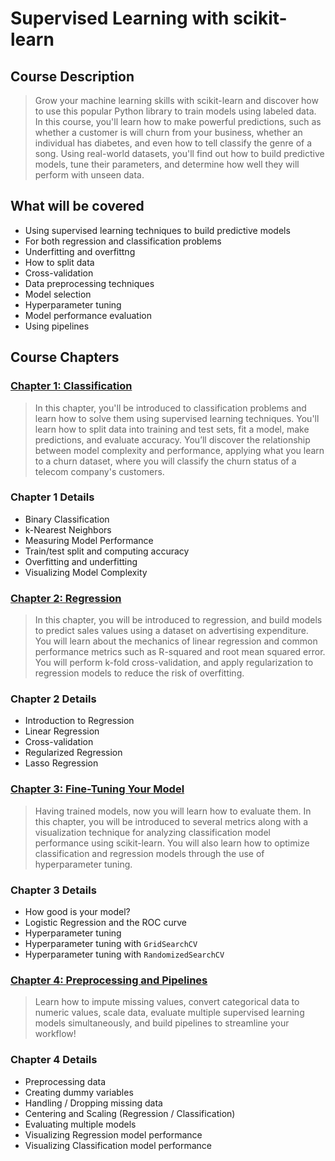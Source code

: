 # Supervised Learning with scikit-learn

## Course Description

> Grow your machine learning skills with scikit-learn and discover how to use this popular Python library to train models using labeled data. In this course, you'll learn how to make powerful predictions, such as whether a customer is will churn from your business, whether an individual has diabetes, and even how to tell classify the genre of a song. Using real-world datasets, you'll find out how to build predictive models, tune their parameters, and determine how well they will perform with unseen data.

## What will be covered

* Using supervised learning techniques to build predictive models
* For both regression and classification problems
* Underfitting and overfittng
* How to split data
* Cross-validation
* Data preprocessing techniques
* Model selection
* Hyperparameter tuning
* Model performance evaluation
* Using pipelines

## Course Chapters

### [Chapter 1: Classification](https://github.com/PavlosIsaris/Supervised-Learning-with-scikit-learn/tree/main/1_Classification)

> In this chapter, you'll be introduced to classification problems and learn how to solve them using supervised learning techniques. You'll learn how to split data into training and test sets, fit a model, make predictions, and evaluate accuracy. You’ll discover the relationship between model complexity and performance, applying what you learn to a churn dataset, where you will classify the churn status of a telecom company's customers.

### Chapter 1 Details

* Binary Classification
* k-Nearest Neighbors
* Measuring Model Performance
* Train/test split and computing accuracy
* Overfitting and underfitting
* Visualizing Model Complexity

### [Chapter 2: Regression](https://github.com/PavlosIsaris/Supervised-Learning-with-scikit-learn/tree/main/2_Regression)

> In this chapter, you will be introduced to regression, and build models to predict sales values using a dataset on advertising expenditure. You will learn about the mechanics of linear regression and common performance metrics such as R-squared and root mean squared error. You will perform k-fold cross-validation, and apply regularization to regression models to reduce the risk of overfitting.

### Chapter 2 Details

* Introduction to Regression
* Linear Regression
* Cross-validation
* Regularized Regression
* Lasso Regression

### [Chapter 3: Fine-Tuning Your Model](https://github.com/PavlosIsaris/Supervised-Learning-with-scikit-learn/tree/main/3_Fine_tuning_your_model)

> Having trained models, now you will learn how to evaluate them. In this chapter, you will be introduced to several metrics along with a visualization technique for analyzing classification model performance using scikit-learn. You will also learn how to optimize classification and regression models through the use of hyperparameter tuning.

### Chapter 3 Details

* How good is your model?
* Logistic Regression and the ROC curve
* Hyperparameter tuning
* Hyperparameter tuning with `GridSearchCV`
* Hyperparameter tuning with `RandomizedSearchCV`

### [Chapter 4: Preprocessing and Pipelines](https://github.com/PavlosIsaris/Supervised-Learning-with-scikit-learn/tree/main/4_Preprocessing_and_Pipelines)

> Learn how to impute missing values, convert categorical data to numeric values, scale data, evaluate multiple supervised learning models simultaneously, and build pipelines to streamline your workflow!

### Chapter 4 Details

* Preprocessing data
* Creating dummy variables
* Handling / Dropping missing data
* Centering and Scaling (Regression / Classification)
* Evaluating multiple models
* Visualizing Regression model performance
* Visualizing Classification model performance
